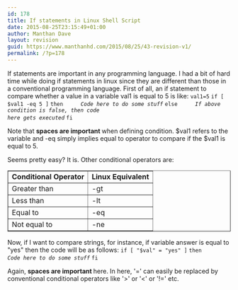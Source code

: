 ```yaml
---
id: 178
title: If statements in Linux Shell Script
date: 2015-08-25T23:15:49+01:00
author: Manthan Dave
layout: revision
guid: https://www.manthanhd.com/2015/08/25/43-revision-v1/
permalink: /?p=178
---
```

If statements are important in any programming language. I had a bit of hard time while doing if statements in linux since they are different than those in a conventional programming language. First of all, an if statement to compare whether a value in a variable val1 is equal to 5 is like:
<code>val1=5</code>
<code>if [ $val1 -eq 5 ]</code>
<code>then</code>
<code>     <i>Code here to do some stuff</i></code>
<code>else</code>
<code>     <i>If above condition is false, then code here gets executed</i></code>
<code>fi</code>

Note that <b>spaces are important </b>when defining condition. $val1 refers to the variable and -eq simply implies equal to operator to compare if the $val1 is equal to 5.

Seems pretty easy? It is. Other conditional operators are:
<table border="1">
<tbody>
<tr align="center">
<td><b>Conditional Operator</b></td>
<td><b>Linux Equivalent</b></td>
</tr>
<tr>
<td>Greater than</td>
<td>-gt</td>
</tr>
<tr>
<td>Less than</td>
<td>-lt</td>
</tr>
<tr>
<td>Equal to</td>
<td>-eq</td>
</tr>
<tr>
<td>Not equal to</td>
<td>-ne</td>
</tr>
</tbody>
</table>
Now, if I want to compare strings, for instance, if variable answer is equal to "yes" then the code will be as follows:
<code>if [ "$val" = "yes" ]</code>
<code>then</code>
<code>     <i>Code here to do some stuff</i></code>
<code>fi</code>

Again, <b>spaces are important </b>here.
In here, '=' can easily be replaced by conventional conditional operators like '&gt;' or '&lt;' or '!=' etc.